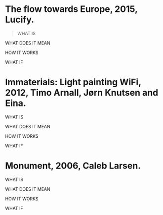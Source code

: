 # The flow towards Europe, 2015, Lucify.

>WHAT IS


WHAT DOES IT MEAN



HOW IT WORKS



WHAT IF



# Immaterials: Light painting WiFi, 2012, Timo Arnall, Jørn Knutsen and Eina.

WHAT IS


WHAT DOES IT MEAN



HOW IT WORKS



WHAT IF


# Monument, 2006, Caleb Larsen.

WHAT IS


WHAT DOES IT MEAN



HOW IT WORKS



WHAT IF


